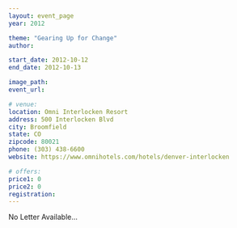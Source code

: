 ```yaml
---
layout: event_page
year: 2012

theme: "Gearing Up for Change"
author: 

start_date: 2012-10-12
end_date: 2012-10-13

image_path: 
event_url: 

# venue:
location: Omni Interlocken Resort
address: 500 Interlocken Blvd
city: Broomfield
state: CO
zipcode: 80021
phone: (303) 438-6600
website: https://www.omnihotels.com/hotels/denver-interlocken

# offers:
price1: 0
price2: 0
registration: 
---
```

No Letter Available...